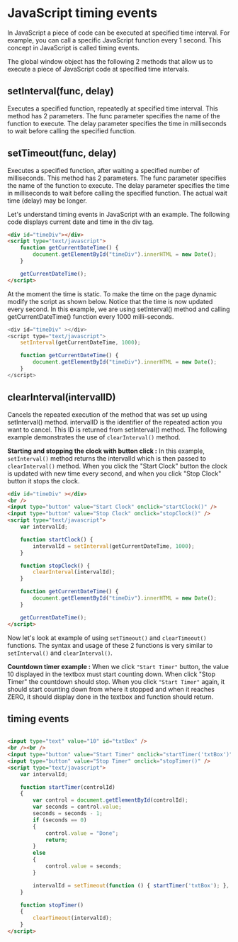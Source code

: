 # JavaScript timing events
In JavaScript a piece of code can be executed at specified time interval. For example, you can call a specific JavaScript function every 1 second. This concept in JavaScript is called timing events. 

The global window object has the following 2 methods that allow us to execute a piece of JavaScript code at specified time intervals.

## setInterval(func, delay)
Executes a specified function, repeatedly at specified time interval. This method has 2 parameters. The func parameter specifies the name of the function to execute. The delay parameter specifies the time in milliseconds to wait before calling the specified function.

## setTimeout(func, delay)
Executes a specified function, after waiting a specified number of milliseconds. This method has 2 parameters. The func parameter specifies the name of the function to execute. The delay parameter specifies the time in milliseconds to wait before calling the specified function. The actual wait time (delay) may be longer.

Let's understand timing events in JavaScript with an example. The following code displays current date and time in the div tag.
```html
<div id="timeDiv"></div>
<script type="text/javascript">
    function getCurrentDateTime() {
        document.getElementById("timeDiv").innerHTML = new Date();
    }

    getCurrentDateTime();
</script>
```

At the moment the time is static. To make the time on the page dynamic modify the script as shown below. Notice that the time is now updated every second. In this example, we are using setInterval() method and calling getCurrentDateTime() function every 1000 milli-seconds.

```js
<div id="timeDiv" ></div>
<script type="text/javascript">
    setInterval(getCurrentDateTime, 1000);

    function getCurrentDateTime() {
        document.getElementById("timeDiv").innerHTML = new Date();
    }
</script>
```

## clearInterval(intervalID)
Cancels the repeated execution of the method that was set up using setInterval() method. intervalID is the identifier of the repeated action you want to cancel. This ID is returned from setInterval() method. The following example demonstrates the use of `clearInterval()` method.

**Starting and stopping the clock with button click :**
 In this example, `setInterval()` method returns the intervalId which is then passed to `clearInterval()` method. When you click the "Start Clock" button the clock is updated with new time every second, and when you click "Stop Clock" button it stops the clock.

```html
<div id="timeDiv" ></div>
<br />
<input type="button" value="Start Clock" onclick="startClock()" />
<input type="button" value="Stop Clock" onclick="stopClock()" />
<script type="text/javascript">
    var intervalId;

    function startClock() {
        intervalId = setInterval(getCurrentDateTime, 1000);
    }

    function stopClock() {
        clearInterval(intervalId);
    }

    function getCurrentDateTime() {
        document.getElementById("timeDiv").innerHTML = new Date();
    }

    getCurrentDateTime();
</script>
```


Now let's look at example of using `setTimeout()` and `clearTimeout()` functions. The syntax and usage of these 2 functions is very similar to `setInterval()` and `clearInterval()`. 

**Countdown timer example :** When we click `"Start Timer"` button, the value 10 displayed in the textbox must start counting down. When click "Stop Timer" the countdown should stop. When you click `"Start Timer"` again, it should start counting down from where it stopped and when it reaches ZERO, it should display done in the textbox and function should return.

## timing events

```html

<input type="text" value="10" id="txtBox" />
<br /><br />
<input type="button" value="Start Timer" onclick="startTimer('txtBox')" />
<input type="button" value="Stop Timer" onclick="stopTimer()" />
<script type="text/javascript">
    var intervalId;

    function startTimer(controlId) 
    {
        var control = document.getElementById(controlId);
        var seconds = control.value;
        seconds = seconds - 1;
        if (seconds == 0) 
        {
            control.value = "Done";
            return;
        }
        else 
        {
            control.value = seconds;
        }

        intervalId = setTimeout(function () { startTimer('txtBox'); }, 1000);
    }

    function stopTimer() 
    {
        clearTimeout(intervalId);
    }
</script>

```
